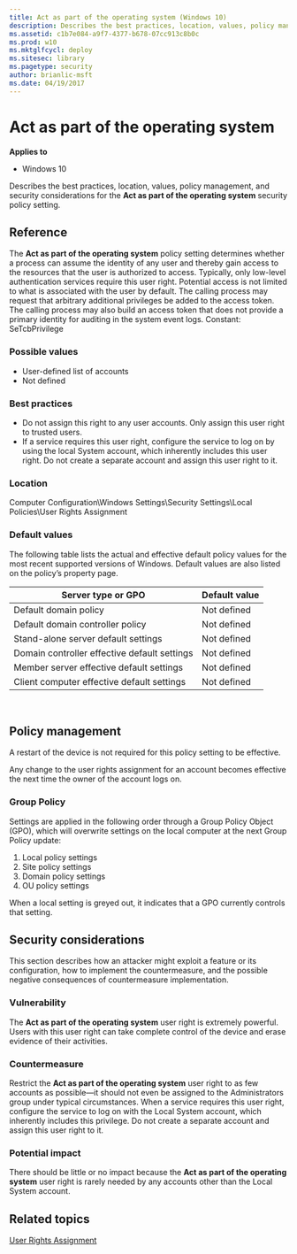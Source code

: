 ```yaml
---
title: Act as part of the operating system (Windows 10)
description: Describes the best practices, location, values, policy management, and security considerations for the Act as part of the operating system security policy setting.
ms.assetid: c1b7e084-a9f7-4377-b678-07cc913c8b0c
ms.prod: w10
ms.mktglfcycl: deploy
ms.sitesec: library
ms.pagetype: security
author: brianlic-msft
ms.date: 04/19/2017
---
```


# Act as part of the operating system

**Applies to**
-   Windows 10

Describes the best practices, location, values, policy management, and security considerations for the **Act as part of the operating system** security policy setting.

## Reference

The **Act as part of the operating system** policy setting determines whether a process can assume the identity of any user and thereby gain access to the resources that the user is authorized to access. Typically, only low-level authentication services require this user right. Potential access is not limited to what is associated with the user by default. The calling process may request that arbitrary additional privileges be added to the access token. The calling process may also build an access token that does not provide a primary identity for auditing in the system event logs.
Constant: SeTcbPrivilege

### Possible values
-   User-defined list of accounts
-   Not defined

### Best practices
-   Do not assign this right to any user accounts. Only assign this user right to trusted users.
-   If a service requires this user right, configure the service to log on by using the local System account, which inherently includes this user right. Do not create a separate account and assign this user right to it.

### Location

Computer Configuration\\Windows Settings\\Security Settings\\Local Policies\\User Rights Assignment

### Default values

The following table lists the actual and effective default policy values for the most recent supported versions of Windows. Default values are also listed on the policy’s property page.

| Server type or GPO | Default value |
| - | - |
| Default domain policy | Not defined |
| Default domain controller policy| Not defined |
| Stand-alone server default settings | Not defined | 
| Domain controller effective default settings | Not defined |
| Member server effective default settings | Not defined |
| Client computer effective default settings | Not defined |
 
## Policy management

A restart of the device is not required for this policy setting to be effective.

Any change to the user rights assignment for an account becomes effective the next time the owner of the account logs on.

### Group Policy

Settings are applied in the following order through a Group Policy Object (GPO), which will overwrite settings on the local computer at the next Group Policy update:
1.  Local policy settings
2.  Site policy settings
3.  Domain policy settings
4.  OU policy settings

When a local setting is greyed out, it indicates that a GPO currently controls that setting.

## Security considerations

This section describes how an attacker might exploit a feature or its configuration, how to implement the countermeasure, and the possible negative consequences of countermeasure implementation.

### Vulnerability

The **Act as part of the operating system** user right is extremely powerful. Users with this user right can take complete control of the device and erase evidence of their activities.

### Countermeasure

Restrict the **Act as part of the operating system** user right to as few accounts as possible—it should not even be assigned to the Administrators group under typical circumstances. When a service requires this user right, configure the service to log on with the Local System account, which inherently includes this privilege. Do not create a separate account and assign this user right to it.

### Potential impact

There should be little or no impact because the **Act as part of the operating system** user right is rarely needed by any accounts other than the Local System account.

## Related topics
[User Rights Assignment](user-rights-assignment.md)
 